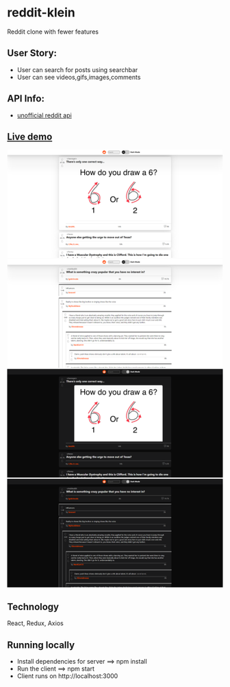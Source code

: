 # reddit-klein
Reddit clone with fewer features

## User Story:
* User can search for posts using searchbar
* User can see videos,gifs,images,comments
## API Info:
* [unofficial reddit api](https://github.com/reddit-archive/reddit/wiki/JSON)
## [Live demo](http://reddit-klein.surge.sh/)
![alt text](https://github.com/Dolir/json-mini-reddit/blob/main/public/homepage.png "Home page")
![alt text](https://github.com/Dolir/json-mini-reddit/blob/main/public/postpage.png "Post page")
![alt text](https://github.com/Dolir/json-mini-reddit/blob/main/public/homepage-dark.png "Home page darkmode")
![alt text](https://github.com/Dolir/json-mini-reddit/blob/main/public/postpage-dark.png "Post page darkMode")

## Technology
React, Redux, Axios

## Running locally
* Install dependencies for server ==> npm install
* Run the client ==> npm start
* Client runs on http://localhost:3000
